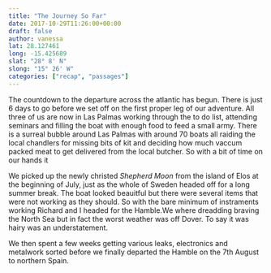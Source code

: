 ```yaml
---
title: "The Journey So Far"
date: 2017-10-29T11:26:00+00:00
draft: false
author: vanessa
lat: 28.127461
long: -15.425689
slat: "28° 8' N"
slong: "15° 26' W"
categories: ["recap", "passages"]
---
```


The countdown to the departure across the atlantic has begun. There is just 6 days to go before we set off on the first proper leg of our adventure. All three of us are now in Las Palmas working through the to do list, attending seminars and filling the boat with enough food to feed a small army. There is a surreal bubble around Las Palmas with around 70 boats all raiding the local chandlers for missing bits of kit and deciding how much vaccum packed meat to get delivered from the local butcher. So with a bit of time on our hands it 

We picked up the newly christed *Shepherd Moon* from the island of Elos at the beginning of July, just as the whole of Sweden headed off for a long summer break. The boat looked beauitful but there were several items that were not working as they should. So with the bare minimum of instraments working Richard and I headed for the Hamble.We where dreadding braving the North Sea but in fact the worst weather was off Dover. To say it was hairy was an understatement. 

We then spent a few weeks getting various leaks, electronics and metalwork sorted before we finally departed the Hamble on the 7th August to northern Spain. 